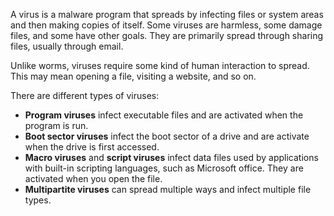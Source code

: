 A virus is a malware program that spreads by infecting files or system areas and then making copies of itself. Some viruses are harmless, some damage files, and some have other goals. They are primarily spread through sharing files, usually through email.

Unlike worms, viruses require some kind of human interaction to spread. This may mean opening a file, visiting a website, and so on.

There are different types of viruses:
- **Program viruses** infect executable files and are activated when the program is run.
- **Boot sector viruses** infect the boot sector of a drive and are activate when the drive is first accessed.
- **Macro viruses** and **script viruses** infect data files used by applications with built-in scripting languages, such as Microsoft office. They are activated when you open the file.
- **Multipartite viruses** can spread multiple ways and infect multiple file types.